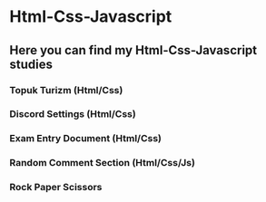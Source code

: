# Html-Css-Javascript
## Here you can find my Html-Css-Javascript studies
### Topuk Turizm (Html/Css)
### Discord Settings (Html/Css)
### Exam Entry Document (Html/Css)
### Random Comment Section (Html/Css/Js)
### Rock Paper Scissors
